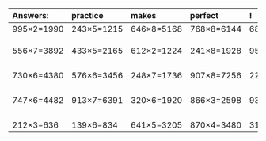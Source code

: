 | Answers: | practice | makes | perfect | ! |
| :--- | :--- | :--- | :--- | :--- |
| 995×2=1990 | 243×5=1215 | 646×8=5168 | 768×8=6144 | 680×9=6120 | 
|   |   |   |   |   | 
|   |   |   |   |   | 
|   |   |   |   |   | 
| 556×7=3892 | 433×5=2165 | 612×2=1224 | 241×8=1928 | 957×7=6699 | 
|   |   |   |   |   | 
|   |   |   |   |   | 
|   |   |   |   |   | 
|   |   |   |   |   | 
| 730×6=4380 | 576×6=3456 | 248×7=1736 | 907×8=7256 | 228×4=912 | 
|   |   |   |   |   | 
|   |   |   |   |   | 
|   |   |   |   |   | 
|   |   |   |   |   | 
| 747×6=4482 | 913×7=6391 | 320×6=1920 | 866×3=2598 | 935×7=6545 | 
|   |   |   |   |   | 
|   |   |   |   |   | 
|   |   |   |   |   | 
|   |   |   |   |   | 
| 212×3=636 | 139×6=834 | 641×5=3205 | 870×4=3480 | 319×4=1276 | 
